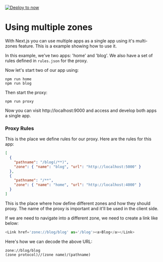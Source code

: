 [![Deploy to now](https://deploy.now.sh/static/button.svg)](https://deploy.now.sh/?repo=https://github.com/zeit/next.js/tree/master/examples/with-zones)

# Using multiple zones

With Next.js you can use multiple apps as a single app using it's multi-zones feature.
This is a example showing how to use it.

In this example, we've two apps: 'home' and 'blog'. 
We also have a set of rules defined in `rules.json` for the proxy.

Now let's start two of our app using:

```
npm run home
npm run blog
```

Then start the proxy:

```
npm run proxy
```

Now you can visit http://localhost:9000 and access and develop both apps a single app.

### Proxy Rules

This is the place we define rules for our proxy. Here are the rules for this app:

```json
[
  {
    "pathname": "/blog(/**)",
    "zone": { "name": "blog", "url": "http://localhost:5000" }
  },
  {
    "pathname": "/**",
    "zone": { "name": "home", "url": "http://localhost:4000" }
  }
]
```

This is the place where how define different zones and how they should proxy. The name of the proxy is important and it'll be used in the client side.

If we are need to navigate into a different zone, we need to create a link like below:

```js
<Link href='zone://blog/blog' as='/blog'><a>Blog</a></Link>
```

Here's how we can decode the above URL:

```
zone://blog/blog
(zone protocol)//(zone name)/(pathname)
```

